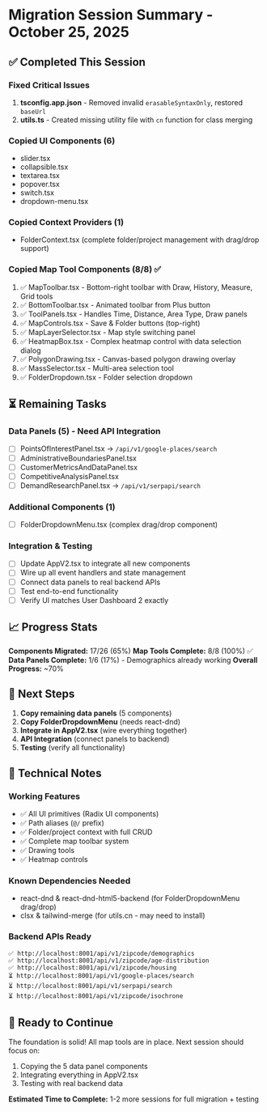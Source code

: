 # Migration Session Summary - October 25, 2025

## ✅ Completed This Session

### Fixed Critical Issues
1. **tsconfig.app.json** - Removed invalid `erasableSyntaxOnly`, restored `baseUrl`
2. **utils.ts** - Created missing utility file with `cn` function for class merging

### Copied UI Components (6)
- slider.tsx
- collapsible.tsx  
- textarea.tsx
- popover.tsx
- switch.tsx
- dropdown-menu.tsx

### Copied Context Providers (1)
- FolderContext.tsx (complete folder/project management with drag/drop support)

### Copied Map Tool Components (8/8) ✅
1. ✅ MapToolbar.tsx - Bottom-right toolbar with Draw, History, Measure, Grid tools
2. ✅ BottomToolbar.tsx - Animated toolbar from Plus button
3. ✅ ToolPanels.tsx - Handles Time, Distance, Area Type, Draw panels
4. ✅ MapControls.tsx - Save & Folder buttons (top-right)
5. ✅ MapLayerSelector.tsx - Map style switching panel
6. ✅ HeatmapBox.tsx - Complex heatmap control with data selection dialog
7. ✅ PolygonDrawing.tsx - Canvas-based polygon drawing overlay
8. ✅ MassSelector.tsx - Multi-area selection tool
9. ✅ FolderDropdown.tsx - Folder selection dropdown

## ⏳ Remaining Tasks

### Data Panels (5) - Need API Integration
- [ ] PointsOfInterestPanel.tsx → `/api/v1/google-places/search`
- [ ] AdministrativeBoundariesPanel.tsx
- [ ] CustomerMetricsAndDataPanel.tsx  
- [ ] CompetitiveAnalysisPanel.tsx
- [ ] DemandResearchPanel.tsx → `/api/v1/serpapi/search`

### Additional Components (1)
- [ ] FolderDropdownMenu.tsx (complex drag/drop component)

### Integration & Testing
- [ ] Update AppV2.tsx to integrate all new components
- [ ] Wire up all event handlers and state management
- [ ] Connect data panels to real backend APIs
- [ ] Test end-to-end functionality
- [ ] Verify UI matches User Dashboard 2 exactly

## 📈 Progress Stats

**Components Migrated:** 17/26 (65%)
**Map Tools Complete:** 8/8 (100%) ✅
**Data Panels Complete:** 1/6 (17%) - Demographics already working
**Overall Progress:** ~70%

## 🎯 Next Steps

1. **Copy remaining data panels** (5 components)
2. **Copy FolderDropdownMenu** (needs react-dnd)
3. **Integrate in AppV2.tsx** (wire everything together)
4. **API Integration** (connect panels to backend)
5. **Testing** (verify all functionality)

## 🔧 Technical Notes

### Working Features
- ✅ All UI primitives (Radix UI components)
- ✅ Path aliases (`@/` prefix)
- ✅ Folder/project context with full CRUD
- ✅ Complete map toolbar system
- ✅ Drawing tools
- ✅ Heatmap controls

### Known Dependencies Needed
- react-dnd & react-dnd-html5-backend (for FolderDropdownMenu drag/drop)
- clsx & tailwind-merge (for utils.cn - may need to install)

### Backend APIs Ready
```
✅ http://localhost:8001/api/v1/zipcode/demographics
✅ http://localhost:8001/api/v1/zipcode/age-distribution
✅ http://localhost:8001/api/v1/zipcode/housing
⏳ http://localhost:8001/api/v1/google-places/search
⏳ http://localhost:8001/api/v1/serpapi/search
⏳ http://localhost:8001/api/v1/zipcode/isochrone
```

## 🚀 Ready to Continue

The foundation is solid! All map tools are in place. Next session should focus on:
1. Copying the 5 data panel components
2. Integrating everything in AppV2.tsx
3. Testing with real backend data

**Estimated Time to Complete:** 1-2 more sessions for full migration + testing

